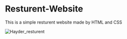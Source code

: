 # Resturent-Website
This is a simple resturent website made by HTML and CSS 


![Hayder_resturent](https://user-images.githubusercontent.com/75109480/155462659-3bdf4751-1f78-4cc7-b26e-a64115f3ebcb.png)
